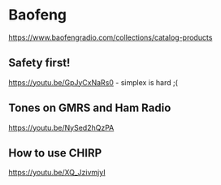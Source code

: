 # Baofeng

https://www.baofengradio.com/collections/catalog-products

## Safety first!

https://youtu.be/GpJyCxNaRs0 - simplex is hard ;(

## Tones on GMRS and Ham Radio

https://youtu.be/NySed2hQzPA

## How to use CHIRP

https://youtu.be/XQ_JzivmjyI
